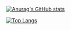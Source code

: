 [![Anurag's GitHub stats](https://github-readme-stats.vercel.app/api?username=raffieeey&show_icons=true&theme=dracula&count_private=true)](https://github.com/anuraghazra/github-readme-stats)

[![Top Langs](https://github-readme-stats.vercel.app/api/top-langs/?username=raffieeey&layout=compact&theme=dracula)](https://github.com/anuraghazra/github-readme-stats)
